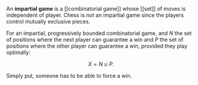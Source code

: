 An **impartial game** is a [[combinatorial game]] whose [[set]] of moves is independent of player. Chess is _not_ an impartial game since the players control mutually exclusive pieces.

For an impartial, progressively bounded combinatorial game, and $N$ the set of positions where the next player can guarantee a win and $P$ the set of positions where the other player can guarantee a win, provided they play optimally:

$$
X = N \cup P.
$$

Simply put, someone has to be able to force a win.